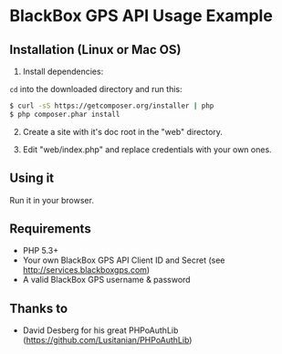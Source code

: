 BlackBox GPS API Usage Example
==============================

Installation (Linux or Mac OS)
------------------------------

1) Install dependencies:

`cd` into the downloaded directory and run this:

```bash
$ curl -sS https://getcomposer.org/installer | php
$ php composer.phar install
```

2) Create a site with it's doc root in the "web" directory.

3) Edit "web/index.php" and replace credentials with your own ones.

Using it
--------

Run it in your browser. 

Requirements
------------

* PHP 5.3+
* Your own BlackBox GPS API Client ID and Secret (see http://services.blackboxgps.com)
* A valid BlackBox GPS username & password

Thanks to
---------

* David Desberg for his great PHPoAuthLib (https://github.com/Lusitanian/PHPoAuthLib)
